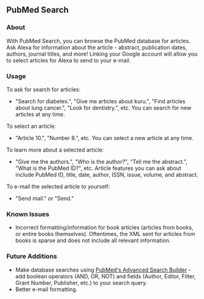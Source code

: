 ## PubMed Search

### About
With PubMed Search, you can browse the PubMed database for articles. Ask Alexa for information about the article - abstract, publication dates, authors, journal titles, and more! Linking your Google account will allow you to select articles for Alexa to send to your e-mail.

### Usage
To ask for search for articles:
- "Search for diabetes.", "Give me articles about kuru.", "Find articles about lung cancer.", "Look for dentistry.", etc. You can search for new articles at any time.

To select an article:
- "Article 10.", "Number 8.", etc. You can select a new article at any time.

To learn more about a selected article:
- "Give me the authors.", "Who is the author?", "Tell me the abstract.", "What is the PubMed ID?", etc. Article features you can ask about include PubMed ID, title, date, author, ISSN, issue, volume, and abstract.

To e-mail the selected article to yourself:
- "Send mail." or "Send."

### Known Issues
- Incorrect formatting/information for book articles (articles from books, or entire books themselves). Oftentimes, the XML sent for articles from books is sparse and does not include all relevant information.

### Future Additions
- Make database searches using [PubMed's Advanced Search Builder](https://www.ncbi.nlm.nih.gov/pubmed/advanced) - add boolean operators (AND, OR, NOT) and fields (Author, Editor, Filter, Grant Number, Publisher, etc.) to your search query.
- Better e-mail formatting. 
